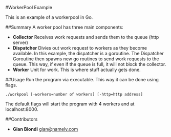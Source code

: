 #WorkerPool Example

This is an example of a workerpool in Go.

##Summary
A worker pool has three main components:
* **Collector**
  Receives work requests and sends them to the queue (http server)
* **Dispatcher**
  Divies out work request to workers as they become available. In this example, the dispatcher is a goroutine.
  The Dispatcher Goroutine then spawns new go routines to
  send work requests to the queue.  This way, if even if the queue is full, it will not block the collector.
* **Worker**
  Unit for work.  This is where stuff actually gets done.

##Usage
Run the program via executable.  This way it can be done using flags.
```
./workpool [-workers=number of workers] [-http=http address]
```
The default flags will start the program with 4 workers and at localhost:8000.

##Contributors
* **Gian Biondi** <gian@namely.com>
